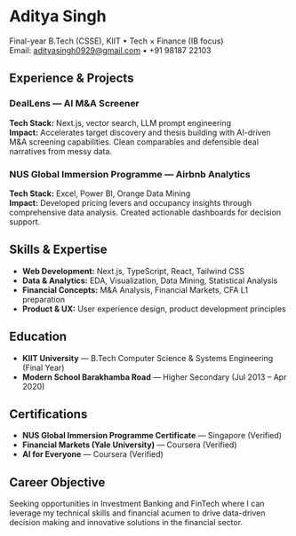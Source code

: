 # Aditya Singh
Final-year B.Tech (CSSE), KIIT • Tech × Finance (IB focus)  
Email: adityasingh0929@gmail.com • +91 98187 22103

## Experience & Projects

### DealLens — AI M&A Screener
**Tech Stack:** Next.js, vector search, LLM prompt engineering  
**Impact:** Accelerates target discovery and thesis building with AI-driven M&A screening capabilities. Clean comparables and defensible deal narratives from messy data.

### NUS Global Immersion Programme — Airbnb Analytics  
**Tech Stack:** Excel, Power BI, Orange Data Mining  
**Impact:** Developed pricing levers and occupancy insights through comprehensive data analysis. Created actionable dashboards for decision support.

## Skills & Expertise
- **Web Development:** Next.js, TypeScript, React, Tailwind CSS
- **Data & Analytics:** EDA, Visualization, Data Mining, Statistical Analysis
- **Financial Concepts:** M&A Analysis, Financial Markets, CFA L1 preparation
- **Product & UX:** User experience design, product development principles

## Education
- **KIIT University** — B.Tech Computer Science & Systems Engineering (Final Year)
- **Modern School Barakhamba Road** — Higher Secondary (Jul 2013 – Apr 2020)

## Certifications
- **NUS Global Immersion Programme Certificate** — Singapore (Verified)
- **Financial Markets (Yale University)** — Coursera (Verified)
- **AI for Everyone** — Coursera (Verified)

## Career Objective
Seeking opportunities in Investment Banking and FinTech where I can leverage my technical skills and financial acumen to drive data-driven decision making and innovative solutions in the financial sector.
